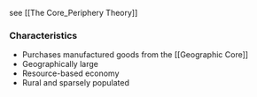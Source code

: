 see [[The Core_Periphery Theory]]
### Characteristics
- Purchases manufactured goods from the [[Geographic Core]]
- Geographically large
- Resource-based economy
- Rural and sparsely populated
